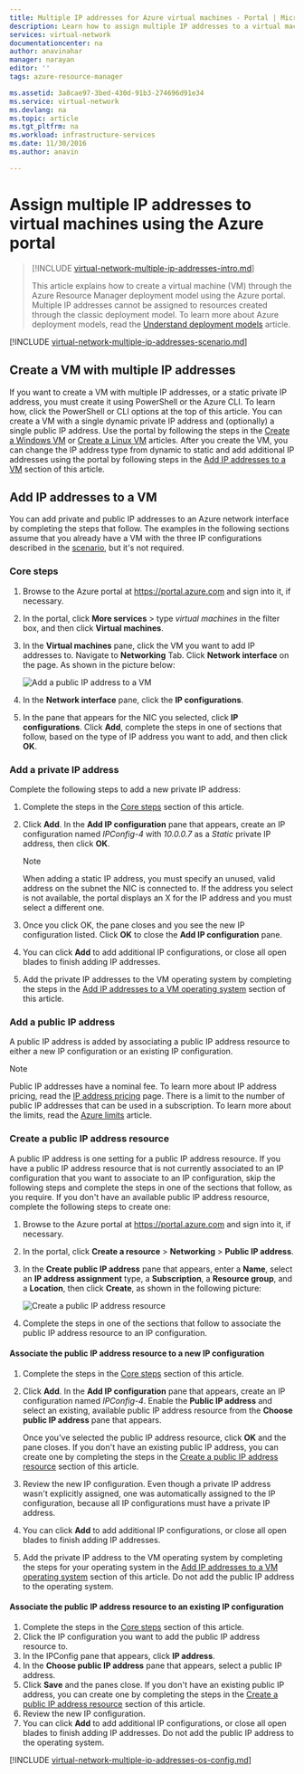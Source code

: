 ```yaml
---
title: Multiple IP addresses for Azure virtual machines - Portal | Microsoft Docs
description: Learn how to assign multiple IP addresses to a virtual machine using the Azure portal | Resource Manager.
services: virtual-network
documentationcenter: na
author: anavinahar
manager: narayan
editor: ''
tags: azure-resource-manager

ms.assetid: 3a8cae97-3bed-430d-91b3-274696d91e34
ms.service: virtual-network
ms.devlang: na
ms.topic: article
ms.tgt_pltfrm: na
ms.workload: infrastructure-services
ms.date: 11/30/2016
ms.author: anavin

---
```

# Assign multiple IP addresses to virtual machines using the Azure portal

> [!INCLUDE [virtual-network-multiple-ip-addresses-intro.md](../../includes/virtual-network-multiple-ip-addresses-intro.md)]
> 
> This article explains how to create a virtual machine (VM) through the Azure Resource Manager deployment model using the Azure portal. Multiple IP addresses cannot be assigned to resources created through the classic deployment model. To learn more about Azure deployment models, read the [Understand deployment models](../resource-manager-deployment-model.md) article.

[!INCLUDE [virtual-network-multiple-ip-addresses-scenario.md](../../includes/virtual-network-multiple-ip-addresses-scenario.md)]

## <a name = "create"></a>Create a VM with multiple IP addresses

If you want to create a VM with multiple IP addresses, or a static private IP address, you must create it using PowerShell or the Azure CLI. To learn how, click the PowerShell or CLI options at the top of this article. You can create a VM with a single dynamic private IP address and (optionally) a single public IP address. Use the portal by following the steps in the [Create a Windows VM](../virtual-machines/virtual-machines-windows-hero-tutorial.md) or [Create a Linux VM](../virtual-machines/linux/quick-create-portal.md) articles. After you create the VM, you can change the IP address type from dynamic to static and add additional IP addresses using the portal by following steps in the [Add IP addresses to a VM](#add) section of this article.

## <a name="add"></a>Add IP addresses to a VM

You can add private and public IP addresses to an Azure network interface by completing the steps that follow. The examples in the following sections assume that you already have a VM with the three IP configurations described in the [scenario](#scenario), but it's not required.

### <a name="coreadd"></a>Core steps

1. Browse to the Azure portal at https://portal.azure.com and sign into it, if necessary.
2. In the portal, click **More services** > type *virtual machines* in the filter box, and then click **Virtual machines**.
3. In the **Virtual machines** pane, click the VM you want to add IP addresses to. Navigate to **Networking** Tab. Click **Network interface** on the page. As shown in the picture below: 


	![Add a public IP address to a VM](./media/virtual-network-multiple-ip-addresses-portal/figure200319.png)
4. In the **Network interface** pane, click the **IP configurations**.

5. In the pane that appears for the NIC you selected, click **IP configurations**. Click **Add**, complete the steps in one of sections that follow, based on the type of IP address you want to add, and then click **OK**. 

### **Add a private IP address**

Complete the following steps to add a new private IP address:

1. Complete the steps in the [Core steps](#coreadd) section of this article.
2. Click **Add**. In the **Add IP configuration** pane that appears, create an IP configuration named *IPConfig-4* with *10.0.0.7* as a *Static* private IP address, then click **OK**.

	> [!NOTE]
	> When adding a static IP address, you must specify an unused, valid address on the subnet the NIC is connected to. If the address you select is not available, the portal displays an X for the IP address and you must select a different one.

3. Once you click OK, the pane closes and you see the new IP configuration listed. Click **OK** to close the **Add IP configuration** pane.
4. You can click **Add** to add additional IP configurations, or close all open blades to finish adding IP addresses.
5. Add the private IP addresses to the VM operating system by completing the steps in the [Add IP addresses to a VM operating system](#os-config) section of this article.

### Add a public IP address

A public IP address is added by associating a public IP address resource to either a new IP configuration or an existing IP configuration.

> [!NOTE]
> Public IP addresses have a nominal fee. To learn more about IP address pricing, read the [IP address pricing](https://azure.microsoft.com/pricing/details/ip-addresses) page. There is a limit to the number of public IP addresses that can be used in a subscription. To learn more about the limits, read the [Azure limits](../azure-resource-manager/management/azure-subscription-service-limits.md#networking-limits) article.
> 

### <a name="create-public-ip"></a>Create a public IP address resource

A public IP address is one setting for a public IP address resource. If you have a public IP address resource that is not currently associated to an IP configuration that you want to associate to an IP configuration, skip the following steps and complete the steps in one of the sections that follow, as you require. If you don't have an available public IP address resource, complete the following steps to create one:

1. Browse to the Azure portal at https://portal.azure.com and sign into it, if necessary.
3. In the portal, click **Create a resource** > **Networking** > **Public IP address**.
4. In the **Create public IP address** pane that appears, enter a **Name**, select an **IP address assignment** type, a **Subscription**, a **Resource group**, and a **Location**, then click **Create**, as shown in the following picture:

	![Create a public IP address resource](./media/virtual-network-multiple-ip-addresses-portal/figure5.png)

5. Complete the steps in one of the sections that follow to associate the public IP address resource to an IP configuration.

#### Associate the public IP address resource to a new IP configuration

1. Complete the steps in the [Core steps](#coreadd) section of this article.
2. Click **Add**. In the **Add IP configuration** pane that appears, create an IP configuration named *IPConfig-4*. Enable the **Public IP address** and select an existing, available public IP address resource from the **Choose public IP address** pane that appears.

	Once you've selected the public IP address resource, click **OK** and the pane closes. If you don't have an existing public IP address, you can create one by completing the steps in the [Create a public IP address resource](#create-public-ip) section of this article. 

3. Review the new IP configuration. Even though a private IP address wasn't explicitly assigned, one was automatically assigned to the IP configuration, because all IP configurations must have a private IP address.
4. You can click **Add** to add additional IP configurations, or close all open blades to finish adding IP addresses.
5. Add the private IP address to the VM operating system by completing the steps for your operating system in the [Add IP addresses to a VM operating system](#os-config) section of this article. Do not add the public IP address to the operating system.

#### Associate the public IP address resource to an existing IP configuration

1. Complete the steps in the [Core steps](#coreadd) section of this article.
2. Click the IP configuration you want to add the public IP address resource to.
3. In the IPConfig pane that appears, click **IP address**.
4. In the **Choose public IP address** pane that appears, select a public IP address.
5. Click **Save** and the panes close. If you don't have an existing public IP address, you can create one by completing the steps in the [Create a public IP address resource](#create-public-ip) section of this article.
3. Review the new IP configuration.
4. You can click **Add** to add additional IP configurations, or close all open blades to finish adding IP addresses. Do not add the public IP address to the operating system.


[!INCLUDE [virtual-network-multiple-ip-addresses-os-config.md](../../includes/virtual-network-multiple-ip-addresses-os-config.md)]

